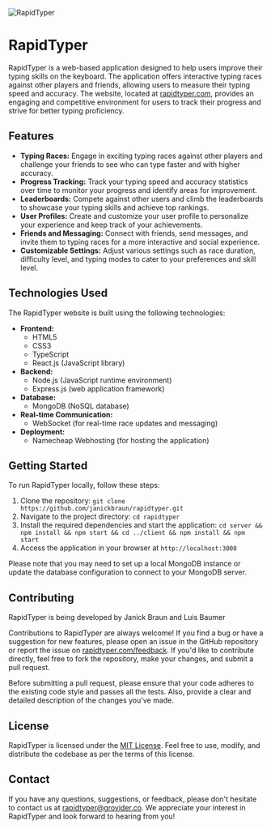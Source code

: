 ![RapidTyper](https://groviderstatic.net/branding/logos/RapidTyper.svg)

# RapidTyper

RapidTyper is a web-based application designed to help users improve their typing skills on the keyboard. The application offers interactive typing races against other players and friends, allowing users to measure their typing speed and accuracy. The website, located at [rapidtyper.com](https://www.rapidtyper.com), provides an engaging and competitive environment for users to track their progress and strive for better typing proficiency.

## Features

- **Typing Races:** Engage in exciting typing races against other players and challenge your friends to see who can type faster and with higher accuracy.
- **Progress Tracking:** Track your typing speed and accuracy statistics over time to monitor your progress and identify areas for improvement.
- **Leaderboards:** Compete against other users and climb the leaderboards to showcase your typing skills and achieve top rankings.
- **User Profiles:** Create and customize your user profile to personalize your experience and keep track of your achievements.
- **Friends and Messaging:** Connect with friends, send messages, and invite them to typing races for a more interactive and social experience.
- **Customizable Settings:** Adjust various settings such as race duration, difficulty level, and typing modes to cater to your preferences and skill level.

## Technologies Used

The RapidTyper website is built using the following technologies:

- **Frontend:**
  - HTML5
  - CSS3
  - TypeScript
  - React.js (JavaScript library)
- **Backend:**
  - Node.js (JavaScript runtime environment)
  - Express.js (web application framework)
- **Database:**
  - MongoDB (NoSQL database)
- **Real-time Communication:**
  - WebSocket (for real-time race updates and messaging)
- **Deployment:**
  - Namecheap Webhosting (for hosting the application)

## Getting Started

To run RapidTyper locally, follow these steps:

1. Clone the repository: `git clone https://github.com/janickbraun/rapidtyper.git`
2. Navigate to the project directory: `cd rapidtyper`
3. Install the required dependencies and start the application: `cd server && npm install && npm start && cd ../client && npm install && npm start`
5. Access the application in your browser at `http://localhost:3000`

Please note that you may need to set up a local MongoDB instance or update the database configuration to connect to your MongoDB server.

## Contributing
RapidTyper is being developed by Janick Braun and Luis Baumer

Contributions to RapidTyper are always welcome! If you find a bug or have a suggestion for new features, please open an issue in the GitHub repository or report the issue on [rapidtyper.com/feedback](https://rapidtyper.com/feedback). If you'd like to contribute directly, feel free to fork the repository, make your changes, and submit a pull request.

Before submitting a pull request, please ensure that your code adheres to the existing code style and passes all the tests. Also, provide a clear and detailed description of the changes you've made.

## License

RapidTyper is licensed under the [MIT License](https://opensource.org/licenses/MIT). Feel free to use, modify, and distribute the codebase as per the terms of this license.

## Contact

If you have any questions, suggestions, or feedback, please don't hesitate to contact us at [rapidtyper@grovider.co](mailto:rapidtyper@grovider.co). We appreciate your interest in RapidTyper and look forward to hearing from you!
